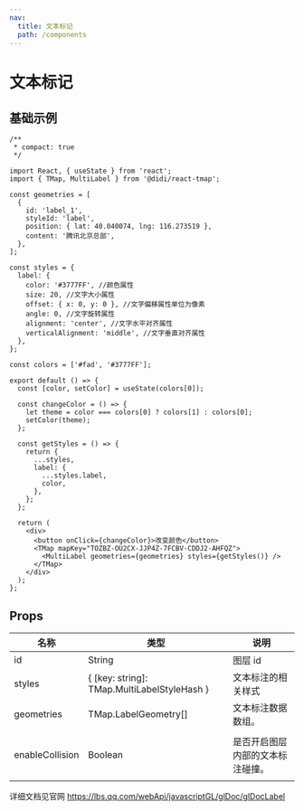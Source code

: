 ```yaml
---
nav:
  title: 文本标记
  path: /components
---
```


# 文本标记

## 基础示例

```tsx
/**
 * compact: true
 */

import React, { useState } from 'react';
import { TMap, MultiLabel } from '@didi/react-tmap';

const geometries = [
  {
    id: 'label_1',
    styleId: 'label',
    position: { lat: 40.040074, lng: 116.273519 },
    content: '腾讯北京总部',
  },
];

const styles = {
  label: {
    color: '#3777FF', //颜色属性
    size: 20, //文字大小属性
    offset: { x: 0, y: 0 }, //文字偏移属性单位为像素
    angle: 0, //文字旋转属性
    alignment: 'center', //文字水平对齐属性
    verticalAlignment: 'middle', //文字垂直对齐属性
  },
};

const colors = ['#fad', '#3777FF'];

export default () => {
  const [color, setColor] = useState(colors[0]);

  const changeColor = () => {
    let theme = color === colors[0] ? colors[1] : colors[0];
    setColor(theme);
  };

  const getStyles = () => {
    return {
      ...styles,
      label: {
        ...styles.label,
        color,
      },
    };
  };

  return (
    <div>
      <button onClick={changeColor}>改变颜色</button>
      <TMap mapKey="TOZBZ-OU2CX-JJP4Z-7FCBV-CDDJ2-AHFQZ">
        <MultiLabel geometries={geometries} styles={getStyles()} />
      </TMap>
    </div>
  );
};
```

## Props

| 名称            | 类型                                        | 说明                             |
| --------------- | ------------------------------------------- | -------------------------------- |
| id              | String                                      | 图层 id                          |
| styles          | { [key: string]: TMap.MultiLabelStyleHash } | 文本标注的相关样式               |
| geometries      | TMap.LabelGeometry[]                        | 文本标注数据数组。               |
|                 |
| enableCollision | Boolean                                     | 是否开启图层内部的文本标注碰撞。 |
|                 |

详细文档见官网 https://lbs.qq.com/webApi/javascriptGL/glDoc/glDocLabel
